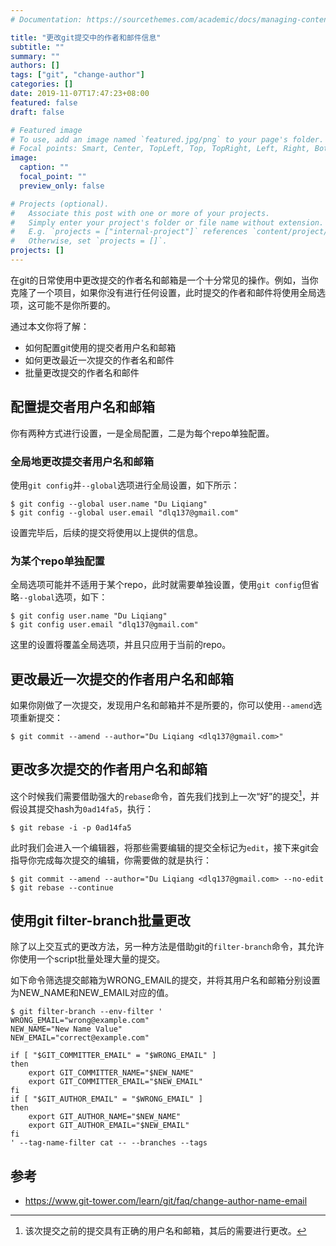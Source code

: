 ```yaml
---
# Documentation: https://sourcethemes.com/academic/docs/managing-content/

title: "更改git提交中的作者和邮件信息"
subtitle: ""
summary: ""
authors: []
tags: ["git", "change-author"]
categories: []
date: 2019-11-07T17:47:23+08:00
featured: false
draft: false

# Featured image
# To use, add an image named `featured.jpg/png` to your page's folder.
# Focal points: Smart, Center, TopLeft, Top, TopRight, Left, Right, BottomLeft, Bottom, BottomRight.
image:
  caption: ""
  focal_point: ""
  preview_only: false

# Projects (optional).
#   Associate this post with one or more of your projects.
#   Simply enter your project's folder or file name without extension.
#   E.g. `projects = ["internal-project"]` references `content/project/deep-learning/index.md`.
#   Otherwise, set `projects = []`.
projects: []
---
```

在git的日常使用中更改提交的作者名和邮箱是一个十分常见的操作。例如，当你克隆了一个项目，如果你没有进行任何设置，此时提交的作者和邮件将使用全局选项，这可能不是你所要的。

<!--more-->

通过本文你将了解：

- 如何配置git使用的提交者用户名和邮箱
- 如何更改最近一次提交的作者名和邮件
- 批量更改提交的作者名和邮件

## 配置提交者用户名和邮箱

你有两种方式进行设置，一是全局配置，二是为每个repo单独配置。

### 全局地更改提交者用户名和邮箱
使用`git config`并`--global`选项进行全局设置，如下所示：
```text
$ git config --global user.name "Du Liqiang"
$ git config --global user.email "dlq137@gmail.com"
```
设置完毕后，后续的提交将使用以上提供的信息。

### 为某个repo单独配置
全局选项可能并不适用于某个repo，此时就需要单独设置，使用`git config`但省略`--global`选项，如下：
```text
$ git config user.name "Du Liqiang"
$ git config user.email "dlq137@gmail.com"
```
这里的设置将覆盖全局选项，并且只应用于当前的repo。

## 更改最近一次提交的作者用户名和邮箱
如果你刚做了一次提交，发现用户名和邮箱并不是所要的，你可以使用`--amend`选项重新提交：
```text
$ git commit --amend --author="Du Liqiang <dlq137@gmail.com>"
```
## 更改多次提交的作者用户名和邮箱
这个时候我们需要借助强大的`rebase`命令，首先我们找到上一次“好”的提交[^1]，并假设其提交hash为`0ad14fa5`，执行：
[^1]: 该次提交之前的提交具有正确的用户名和邮箱，其后的需要进行更改。
```text
$ git rebase -i -p 0ad14fa5
```
此时我们会进入一个编辑器，将那些需要编辑的提交全标记为`edit`，接下来git会指导你完成每次提交的编辑，你需要做的就是执行：
```
$ git commit --amend --author="Du Liqiang <dlq137@gmail.com> --no-edit
$ git rebase --continue
```

## 使用git filter-branch批量更改
除了以上交互式的更改方法，另一种方法是借助git的`filter-branch`命令，其允许你使用一个script批量处理大量的提交。

如下命令筛选提交邮箱为WRONG_EMAIL的提交，并将其用户名和邮箱分别设置为NEW_NAME和NEW_EMAIL对应的值。
```text
$ git filter-branch --env-filter '
WRONG_EMAIL="wrong@example.com"
NEW_NAME="New Name Value"
NEW_EMAIL="correct@example.com"

if [ "$GIT_COMMITTER_EMAIL" = "$WRONG_EMAIL" ]
then
    export GIT_COMMITTER_NAME="$NEW_NAME"
    export GIT_COMMITTER_EMAIL="$NEW_EMAIL"
fi
if [ "$GIT_AUTHOR_EMAIL" = "$WRONG_EMAIL" ]
then
    export GIT_AUTHOR_NAME="$NEW_NAME"
    export GIT_AUTHOR_EMAIL="$NEW_EMAIL"
fi
' --tag-name-filter cat -- --branches --tags
```

## 参考
- https://www.git-tower.com/learn/git/faq/change-author-name-email
